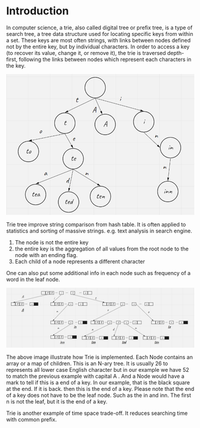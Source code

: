 # Introduction

In computer science, a trie, also called digital tree or prefix tree, is a type of search tree, a tree data structure used for locating specific keys from within a set. These keys are most often strings, with links between nodes defined not by the entire key, but by individual characters. In order to access a key (to recover its value, change it, or remove it), the trie is traversed depth-first, following the links between nodes which represent each characters in the key.

 ![trie](image\trie.png)

Trie tree improve string comparison from hash table. It is often applied to statistics and sorting of massive strings. e.g. text analysis in search engine.

1. The node is not the entire key
2. the entire key is the aggregation of all values from the root node to the node with an ending flag.
3. Each child of a node represents a different character

One can also put some additional info in each node such as frequency of a word in the leaf node.

![trie_imp](image\trie_imp.png)

The above image illustrate how Trie is implemented. Each Node contains an array or a map of children. This is an N-ary tree. It is usually 26 to represents all lower case English character but in our example we have 52 to match the previous example with capital A . And a Node would have a mark to tell if this is a end of a key. In our example, that is the black square at the end. If it is back. then this is the end of a key. Please note that  the end of a key does not have to be the leaf node. Such as the in and inn.  The first n is not the leaf, but it is the end of a key. 

Trie is another example of time space trade-off. It reduces searching time with common prefix.